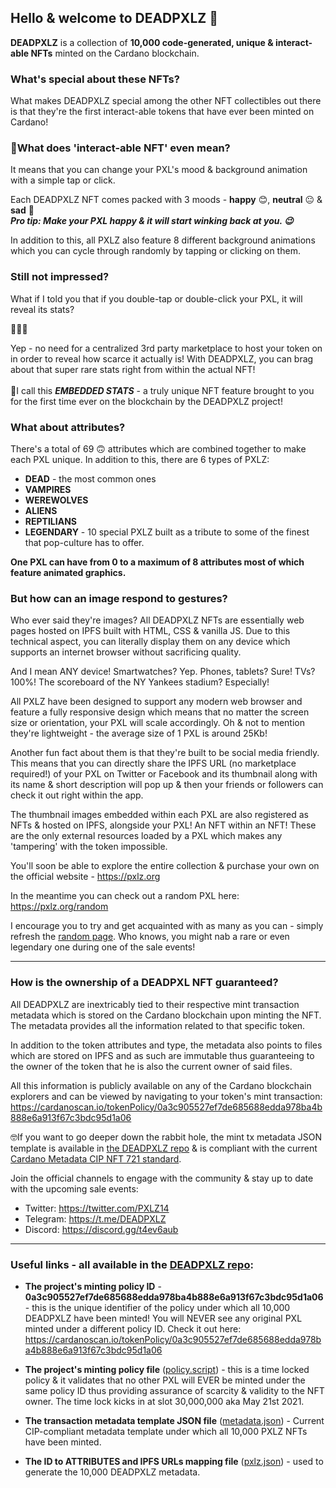 ## Hello & welcome to DEADPXLZ 🖖

**DEADPXLZ** is a collection of **10,000 code-generated, unique & interact-able NFTs** minted on the Cardano 
blockchain.

### What's special about these NFTs?
What makes DEADPXLZ special among the other NFT collectibles out there is that they're the first interact-able
tokens that have ever been minted on Cardano!

### 🤔What does 'interact-able NFT' even mean?
It means that you can change your PXL's mood & background animation with a simple tap or click.

Each DEADPXLZ NFT comes packed with 3 moods - **happy** 😊, **neutral** 😐 & **sad** 🙁 <br>
**_Pro tip: Make your PXL happy & it will start winking back at you. 😉_**

In addition to this, all PXLZ also feature 8 different background animations which you can cycle through randomly by 
tapping or clicking on them.

### Still not impressed? <br>
What if I told you that if you double-tap or double-click your PXL, it will reveal its 
stats?

🤯🤯🤯

Yep - no need for a centralized 3rd party marketplace to host your token on in order to reveal how scarce it actually 
is! With DEADPXLZ, you can brag about that super rare stats right from within the actual NFT! <br><br>
🎈I call this _**EMBEDDED STATS**_ - a truly unique NFT feature brought to you for the first time ever on the 
blockchain by the DEADPXLZ project! 

### What about attributes?
There's a total of 69 🙃 attributes which are combined together to  make each PXL unique.
In addition to this, there are 6 types of PXLZ:
- **DEAD** - the most common ones
- **VAMPIRES**
- **WEREWOLVES**
- **ALIENS**
- **REPTILIANS**
- **LEGENDARY** - 10 special PXLZ built as a tribute to some of the finest that pop-culture has to offer.

**One PXL can have from 0 to a maximum of 8 attributes most of which feature animated graphics. <br>**

### But how can an image respond to gestures?

Who ever said they're images? All DEADPXLZ NFTs are essentially web pages hosted on IPFS built with HTML, CSS & vanilla JS. Due to this technical aspect, you can literally display them on any device which supports an internet browser without sacrificing quality.

And I mean ANY device! Smartwatches? Yep. Phones, tablets? Sure! TVs? 100%! The scoreboard of the NY Yankees stadium? Especially!

All PXLZ have been designed to support any modern web browser and feature a fully responsive design which means that no matter the screen size or orientation, your PXL will scale accordingly. Oh & not to mention they're lightweight - the average size of 1 PXL is around 25Kb!

Another fun fact about them is that they're built to be social media friendly. This means that you can directly share the IPFS URL (no marketplace required!) of your PXL on Twitter or Facebook and its thumbnail along with its name & short description will pop up & then your friends or followers can check it out right within the app.

The thumbnail images embedded within each PXL are also registered as NFTs & hosted on IPFS, alongside your PXL! An NFT within an NFT! These are the only external resources loaded by a PXL which makes any 'tampering' with the token impossible.

You'll soon be able to explore the entire collection & purchase your own on the official website - https://pxlz.org

In the meantime you can check out a random PXL here: https://pxlz.org/random

I encourage you to try and get acquainted with as many as you can - simply refresh the <a href="https://pxlz. org/random">random page</a>. Who knows, you might nab a rare or even legendary one during one of the sale events!

-----
### How is the ownership of a DEADPXL NFT guaranteed?
All DEADPXLZ are inextricably tied to their respective mint transaction metadata which is stored on the Cardano blockchain upon minting the NFT. The metadata provides all the information related to that specific token.

In addition to the token attributes and type, the metadata also points to files which are stored on IPFS and as such are immutable thus guaranteeing to the owner of the token that he is also the current owner of said files.

All this information is publicly available on any of the Cardano blockchain explorers and can be viewed by navigating to your token's mint transaction: https://cardanoscan.io/tokenPolicy/0a3c905527ef7de685688edda978ba4b888e6a913f67c3bdc95d1a06

🤓If you want to go deeper down the rabbit hole, the mint tx metadata JSON template is available in <a href="https://github.com/DEADPXLZ/DEADPXLZ">the DEADPXLZ repo</a> & is compliant with the current <a href="https://github. com/cardano-foundation/CIPs/pull/85/commits/ed48e5a38b75eb31f16288338a3c1ef93fecde47">Cardano Metadata CIP NFT 721 standard</a>.

Join the official channels to engage with the community & stay up to date with the upcoming sale events:
- Twitter: https://twitter.com/PXLZ14
- Telegram: https://t.me/DEADPXLZ
- Discord: https://discord.gg/t4ev6aub

-----
### Useful links - all available in the <a href="https://github.com/DEADPXLZ/DEADPXLZ">DEADPXLZ repo</a>:

- **The project's minting policy ID** - **0a3c905527ef7de685688edda978ba4b888e6a913f67c3bdc95d1a06** - this is the unique identifier of the policy under which all 10,000 DEADPXLZ have been minted! You will NEVER see any original PXL minted under a different policy ID. Check it out here: https://cardanoscan.io/tokenPolicy/0a3c905527ef7de685688edda978ba4b888e6a913f67c3bdc95d1a06
  
  
- **The project's minting policy file** (<a href="https://github.com/DEADPXLZ/DEADPXLZ/blob/main/policy.script">policy.script</a>) - this is a time locked policy & it validates that no other PXL will EVER be minted under the same policy ID thus providing assurance of scarcity & validity to the NFT owner. The time lock kicks in at slot 30,000,000 aka May 21st 2021. 


- **The transaction metadata template JSON file** (<a href="https://github.com/DEADPXLZ/DEADPXLZ/blob/main/metadata. json">metadata.json</a>) - Current CIP-compliant metadata template under which all 10,000 PXLZ NFTs have been minted.
  

- **The ID to ATTRIBUTES and IPFS URLs mapping file** (<a href="https://raw.githubusercontent. com/DEADPXLZ/DEADPXLZ/main/pxlz.json">pxlz.json</a>) - used to generate the 10,000 DEADPXLZ metadata.
